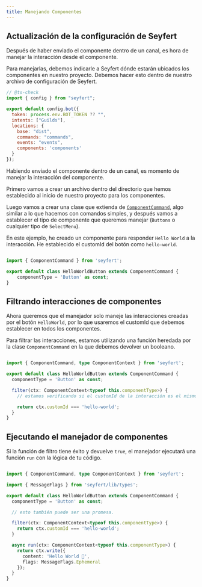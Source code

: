 ```yaml
---
title: Manejando Componentes
---
```


## Actualización de la configuración de Seyfert

Después de haber enviado el componente dentro de un canal, es hora de manejar la interacción desde el componente.

Para manejarlas, debemos indicarle a Seyfert dónde estarán ubicados los componentes en nuestro proyecto. Debemos hacer esto dentro de nuestro archivo de configuración de Seyfert.

```js twoslash title="seyfert.config.mjs" showLineNumbers copy ins={11}
// @ts-check
import { config } from "seyfert";

export default config.bot({
  token: process.env.BOT_TOKEN ?? "",
  intents: ["Guilds"],
  locations: {
    base: "dist",
    commands: "commands",
    events: "events",
    components: 'components'
  }
});
```

Habiendo enviado el componente dentro de un canal, es momento de manejar la interacción del componente.

Primero vamos a crear un archivo dentro del directorio que hemos establecido al inicio de nuestro proyecto para los componentes.

Luego vamos a crear una clase que extienda de [`ComponentCommand`](https://github.com/tiramisulabs/seyfert/blob/455ed12b0ebcb3ddf55bc8b3274b0ce904becc62/src/components/componentcommand.ts#L14), algo similar a lo que hacemos con comandos simples, y después vamos a establecer el tipo de componente que queremos manejar (`Buttons` o cualquier tipo de `SelectMenu`).

En este ejemplo, he creado un componente para responder `Hello World` a la interacción. He establecido el customId del botón como `hello-world`.

```ts showLineNumbers copy

import { ComponentCommand } from 'seyfert';

export default class HelloWorldButton extends ComponentCommand {
    componentType = 'Button' as const;
}
```

## Filtrando interacciones de componentes

Ahora queremos que el manejador solo maneje las interacciones creadas por el botón `HelloWorld`, por lo que usaremos el customId que debemos establecer en todos los componentes.

Para filtrar las interacciones, estamos utilizando una función heredada por la clase `ComponentCommand` en la que debemos devolver un booleano.

```ts ins={6-10} showLineNumbers copy

import { ComponentCommand, type ComponentContext } from 'seyfert';

export default class HelloWorldButton extends ComponentCommand {
  componentType = 'Button' as const;

  filter(ctx: ComponentContext<typeof this.componentType>) {
    // estamos verificando si el customId de la interacción es el mismo que el establecido en el botón.

    return ctx.customId === 'hello-world';
  }
}
```

## Ejecutando el manejador de componentes

Si la función de filtro tiene éxito y devuelve `true`, el manejador ejecutará una función `run` con la lógica de tu código.

```ts twoslash ins={14-19} showLineNumbers copy

import { ComponentCommand, type ComponentContext } from 'seyfert';

import { MessageFlags } from 'seyfert/lib/types';

export default class HelloWorldButton extends ComponentCommand {
  componentType = 'Button' as const;

  // esto también puede ser una promesa.

  filter(ctx: ComponentContext<typeof this.componentType>) {
    return ctx.customId === 'hello-world';
  }

  async run(ctx: ComponentContext<typeof this.componentType>) {
    return ctx.write({
      content: 'Hello World 👋',
      flags: MessageFlags.Ephemeral
    });
  }
}

```